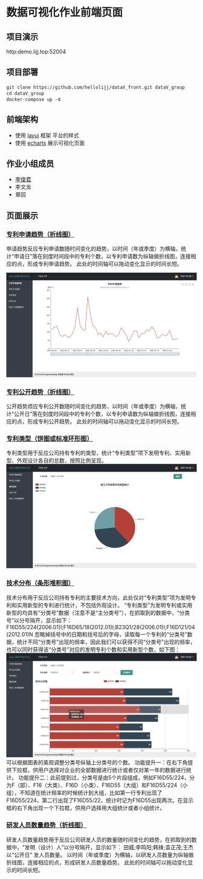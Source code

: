 # 数据可视化作业前端页面

## 项目演示

http:demo.lijj.top:52004

## 项目部署
```
git clone https://github.com/hellolijj/dataV_front.git dataV_group
cd dataV_group
docker-compose up -d
```

## 前端架构

- 使用 [layui](https://www.layui.com/) 框架 平台的样式
- 使用 [echarts](http://echarts.baidu.com/) 展示可视化页面


## 作业小组成员
- [李俊君](https://github.com/hellolijj)
- 李文龙
- 章回

## 页面展示

### [专利申请趋势（折线图）](index.html)
申请趋势反应专利申请数随时间变化的趋势，以时间（年或季度）为横轴，统计“申请日”落在刻度时间段中的专利个数，以专利申请数为纵轴做折线图，连接相应的点，形成专利申请趋势。
此处的时间轴可以拖动变化显示的时间长短。

![专利申请趋势（折线图）](public/images/index.jpg)

### [专利公开趋势（折线图）](public.html)
公开趋势烦应专利公开数随时间变化的趋势，以时间（年或季度）为横轴，统计“公开日”落在刻度时间段中的专利个数，以专利申请数为纵轴做折线图，连接相应的点，形成专利公开趋势。
此处的时间轴可以拖动变化显示的时间长短。

### [专利类型（饼图或标准环形图）](type.html)
专利类型用于反应公司持有专利的类型，统计“专利类型”项下发明专利、实用新型、外观设计各自的总数，按照比例呈现。
![专利类型（饼图或标准环形图）](public/images/type.png)

### [技术分布（条形堆积图）](technology.html)
技术分布用于反应公司持有专利的主要技术方向，此处仅对“专利类型”项为发明专利和实用新型的专利进行统计，不包括外观设计。
	“专利类型”为发明专利或实用新型的均具有“分类号”数据（注意不是“主分类号”），在抓取到的数据中，“分类号”以分号隔开，显示如下：
F16D55/224(2006.01)I;F16D65/18(2012.01)I;B23Q1/28(2006.01)I;F16D121/04(2012.01)N
忽略掉括号中的日期和括号后的字母，读取每一个专利的“分类号”数据，统计不同“分类号”出现的频率，因此我们可以获得不同“分类号”出现的频率，也可以同时获得该“分类号”对应的发明专利个数和实用新型个数，如下图：
![技术分布（条形堆积图）](public/images/technology.png)
可以根据图表的美观调整分类号纵轴上分类号的个数。
	功能提升一：在右下角提供下拉框，供用户选择对企业的全部数据进行统计或者仅对某一年的数据进行统计。
功能提升二：此前提到过，分类号是由5个片段组成，例如F16D55/224，分为F（部）、F16（大类）、F16D（小类）、F16D55（大组）和F16D55/224（小组），不知道在统计频率的时候统计到大组，比如第一行专利出现了F16D55/224，第二行出现了F16D55/22，统计时记为F16D55出现两次。在显示框的右下角出现一个下拉框，供用户选择用大组统计或者小组统计。

### [研发人员数量趋势（折线图）](research.html)
研发人员数量趋势用于反应公司研发人员的数量随时间变化的趋势，在抓取到的数据中，“发明（设计）人”以分号隔开，显示如下：
	田威;李鸣阳;韩锋;袁正茂;王杰
	以“公开日”	发人员数量。
以时间（年或季度）为横轴，以研发人员数量为纵轴做折线图，连接相应的点，形成研发人员数量趋势。
	此处的时间轴可以拖动变化显示的时间长短。




